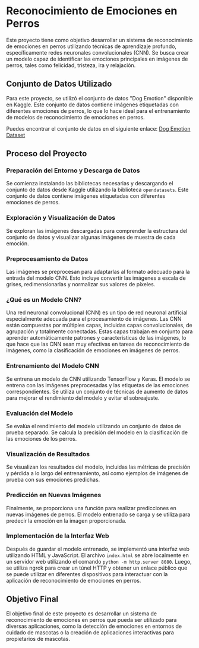 # Reconocimiento de Emociones en Perros

Este proyecto tiene como objetivo desarrollar un sistema de reconocimiento de emociones en perros utilizando técnicas de aprendizaje profundo, específicamente redes neuronales convolucionales (CNN). Se busca crear un modelo capaz de identificar las emociones principales en imágenes de perros, tales como felicidad, tristeza, ira y relajación.

## Conjunto de Datos Utilizado

Para este proyecto, se utilizó el conjunto de datos "Dog Emotion" disponible en Kaggle. Este conjunto de datos contiene imágenes etiquetadas con diferentes emociones de perros, lo que lo hace ideal para el entrenamiento de modelos de reconocimiento de emociones en perros.

Puedes encontrar el conjunto de datos en el siguiente enlace: [Dog Emotion Dataset](https://www.kaggle.com/datasets/danielshanbalico/dog-emotion)

## Proceso del Proyecto

### Preparación del Entorno y Descarga de Datos

Se comienza instalando las bibliotecas necesarias y descargando el conjunto de datos desde Kaggle utilizando la biblioteca `opendatasets`. Este conjunto de datos contiene imágenes etiquetadas con diferentes emociones de perros.

### Exploración y Visualización de Datos

Se exploran las imágenes descargadas para comprender la estructura del conjunto de datos y visualizar algunas imágenes de muestra de cada emoción.

### Preprocesamiento de Datos

Las imágenes se preprocesan para adaptarlas al formato adecuado para la entrada del modelo CNN. Esto incluye convertir las imágenes a escala de grises, redimensionarlas y normalizar sus valores de píxeles.

### ¿Qué es un Modelo CNN?

Una red neuronal convolucional (CNN) es un tipo de red neuronal artificial especialmente adecuada para el procesamiento de imágenes. Las CNN están compuestas por múltiples capas, incluidas capas convolucionales, de agrupación y totalmente conectadas. Estas capas trabajan en conjunto para aprender automáticamente patrones y características de las imágenes, lo que hace que las CNN sean muy efectivas en tareas de reconocimiento de imágenes, como la clasificación de emociones en imágenes de perros.

### Entrenamiento del Modelo CNN

Se entrena un modelo de CNN utilizando TensorFlow y Keras. El modelo se entrena con las imágenes preprocesadas y las etiquetas de las emociones correspondientes. Se utiliza un conjunto de técnicas de aumento de datos para mejorar el rendimiento del modelo y evitar el sobreajuste.

### Evaluación del Modelo

Se evalúa el rendimiento del modelo utilizando un conjunto de datos de prueba separado. Se calcula la precisión del modelo en la clasificación de las emociones de los perros.

### Visualización de Resultados

Se visualizan los resultados del modelo, incluidas las métricas de precisión y pérdida a lo largo del entrenamiento, así como ejemplos de imágenes de prueba con sus emociones predichas.

### Predicción en Nuevas Imágenes

Finalmente, se proporciona una función para realizar predicciones en nuevas imágenes de perros. El modelo entrenado se carga y se utiliza para predecir la emoción en la imagen proporcionada.

### Implementación de la Interfaz Web

Después de guardar el modelo entrenado, se implementó una interfaz web utilizando HTML y JavaScript. El archivo `index.html` se abre localmente en un servidor web utilizando el comando `python -m http.server 8080`. Luego, se utiliza ngrok para crear un túnel HTTP y obtener un enlace público que se puede utilizar en diferentes dispositivos para interactuar con la aplicación de reconocimiento de emociones en perros.

## Objetivo Final

El objetivo final de este proyecto es desarrollar un sistema de reconocimiento de emociones en perros que pueda ser utilizado para diversas aplicaciones, como la detección de emociones en entornos de cuidado de mascotas o la creación de aplicaciones interactivas para propietarios de mascotas.
